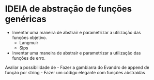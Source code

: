 # IDEIA de abstração de funções genéricas

- Inventar uma maneira de abstrair e parametrizar a utilização das funções objetivo.
    - Langmuir
    - Sips
- Inventar uma maneira de abstrair e parametrizar a utilização das funções de erro.


Avaliar a possibilidade de
    - Fazer a gambiarra do Evandro de append de função por string
    - Fazer um código elegante com funções abstraídas
